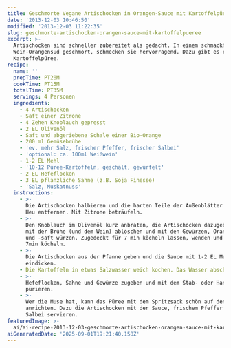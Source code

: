 ```yaml
---
title: Geschmorte Vegane Artischocken in Orangen-Sauce mit Kartoffelpüree
date: '2013-12-03 10:46:50'
modified: '2013-12-03 11:22:35'
slug: geschmorte-artischocken-orangen-sauce-mit-kartoffelpueree
excerpt: >-
  Artischocken sind schneller zubereitet als gedacht. In einem schmackhaften
  Wein-Orangensud geschmort, schmecken sie hervorragend. Dazu gibt es cremiges
  Kartoffelpüree.
recipe:
  name: ''
  prepTime: PT20M
  cookTime: PT15M
  totalTime: PT35M
  servings: 4 Personen
  ingredients:
    - 4 Artischocken
    - Saft einer Zitrone
    - 4 Zehen Knoblauch gepresst
    - 2 EL Olivenöl
    - Saft und abgeriebene Schale einer Bio-Orange
    - 200 ml Gemüsebrühe
    - 'ev. mehr Salz, frischer Pfeffer, frischer Salbei'
    - 'optional: ca. 100ml Weißwein'
    - 1-2 EL Mehl
    - '10-12 Püree-Kartoffeln, geschält, gewürfelt'
    - 2 EL Hefeflocken
    - 3 EL pflanzliche Sahne (z.B. Soja Finesse)
    - 'Salz, Muskatnuss'
  instructions:
    - >-
      Die Artischocken halbieren und die harten Teile der Außenblätter und das
      Heu entfernen. Mit Zitrone beträufeln.
    - >-
      Den Knoblauch im Olivenöl kurz anbraten, die Artischocken dazugeben und
      mit der Brühe (und dem Wein) ablöschen und mit den Gewürzen, Orangenschale
      und -saft würzen. Zugedeckt für 7 min köcheln lassen, wenden und weitere
      7min köcheln.
    - >-
      Die Artischocken aus der Pfanne geben und die Sauce mit 1-2 EL Mehl
      eindicken.
    - Die Kartoffeln in etwas Salzwasser weich kochen. Das Wasser abschütten.
    - >-
      Hefeflocken, Sahne und Gewürze zugeben und mit dem Stab- oder Handmixer
      pürieren.
    - >-
      Wer die Muse hat, kann das Püree mit dem Spritzsack schön auf den Teller
      anrichten. Dazu die Artischocken mit der Sauce, frischem Pfeffer und
      Salbei servieren.
featuredImage: >-
  ai/ai-recipe-2013-12-03-geschmorte-artischocken-orangen-sauce-mit-kartoffelpueree.svg
aiGeneratedDate: '2025-09-01T19:21:40.158Z'
---
```


[<!-- Image removed (no copyright): ARTISCHOCKEN1.jpg -->](https://www.veganblatt.com/i/ARTISCHOCKEN1.jpg)
